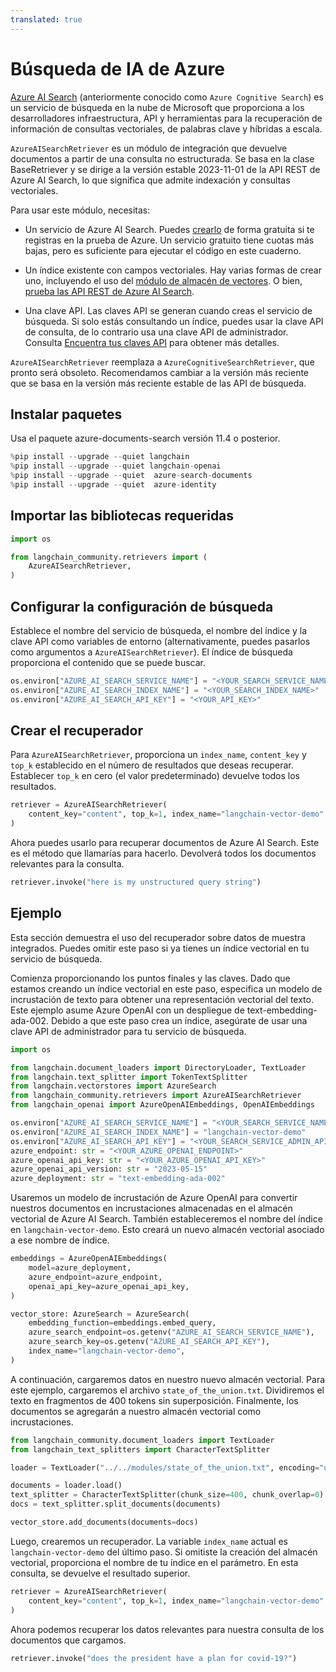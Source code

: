 ```yaml
---
translated: true
---
```


# Búsqueda de IA de Azure

[Azure AI Search](https://learn.microsoft.com/azure/search/search-what-is-azure-search) (anteriormente conocido como `Azure Cognitive Search`) es un servicio de búsqueda en la nube de Microsoft que proporciona a los desarrolladores infraestructura, API y herramientas para la recuperación de información de consultas vectoriales, de palabras clave y híbridas a escala.

`AzureAISearchRetriever` es un módulo de integración que devuelve documentos a partir de una consulta no estructurada. Se basa en la clase BaseRetriever y se dirige a la versión estable 2023-11-01 de la API REST de Azure AI Search, lo que significa que admite indexación y consultas vectoriales.

Para usar este módulo, necesitas:

+ Un servicio de Azure AI Search. Puedes [crearlo](https://learn.microsoft.com/azure/search/search-create-service-portal) de forma gratuita si te registras en la prueba de Azure. Un servicio gratuito tiene cuotas más bajas, pero es suficiente para ejecutar el código en este cuaderno.

+ Un índice existente con campos vectoriales. Hay varias formas de crear uno, incluyendo el uso del [módulo de almacén de vectores](../vectorstores/azuresearch.md). O bien, [prueba las API REST de Azure AI Search](https://learn.microsoft.com/azure/search/search-get-started-vector).

+ Una clave API. Las claves API se generan cuando creas el servicio de búsqueda. Si solo estás consultando un índice, puedes usar la clave API de consulta, de lo contrario usa una clave API de administrador. Consulta [Encuentra tus claves API](https://learn.microsoft.com/azure/search/search-security-api-keys?tabs=rest-use%2Cportal-find%2Cportal-query#find-existing-keys) para obtener más detalles.

`AzureAISearchRetriever` reemplaza a `AzureCognitiveSearchRetriever`, que pronto será obsoleto. Recomendamos cambiar a la versión más reciente que se basa en la versión más reciente estable de las API de búsqueda.

## Instalar paquetes

Usa el paquete azure-documents-search versión 11.4 o posterior.

```python
%pip install --upgrade --quiet langchain
%pip install --upgrade --quiet langchain-openai
%pip install --upgrade --quiet  azure-search-documents
%pip install --upgrade --quiet  azure-identity
```

## Importar las bibliotecas requeridas

```python
import os

from langchain_community.retrievers import (
    AzureAISearchRetriever,
)
```

## Configurar la configuración de búsqueda

Establece el nombre del servicio de búsqueda, el nombre del índice y la clave API como variables de entorno (alternativamente, puedes pasarlos como argumentos a `AzureAISearchRetriever`). El índice de búsqueda proporciona el contenido que se puede buscar.

```python
os.environ["AZURE_AI_SEARCH_SERVICE_NAME"] = "<YOUR_SEARCH_SERVICE_NAME>"
os.environ["AZURE_AI_SEARCH_INDEX_NAME"] = "<YOUR_SEARCH_INDEX_NAME>"
os.environ["AZURE_AI_SEARCH_API_KEY"] = "<YOUR_API_KEY>"
```

## Crear el recuperador

Para `AzureAISearchRetriever`, proporciona un `index_name`, `content_key` y `top_k` establecido en el número de resultados que deseas recuperar. Establecer `top_k` en cero (el valor predeterminado) devuelve todos los resultados.

```python
retriever = AzureAISearchRetriever(
    content_key="content", top_k=1, index_name="langchain-vector-demo"
)
```

Ahora puedes usarlo para recuperar documentos de Azure AI Search.
Este es el método que llamarías para hacerlo. Devolverá todos los documentos relevantes para la consulta.

```python
retriever.invoke("here is my unstructured query string")
```

## Ejemplo

Esta sección demuestra el uso del recuperador sobre datos de muestra integrados. Puedes omitir este paso si ya tienes un índice vectorial en tu servicio de búsqueda.

Comienza proporcionando los puntos finales y las claves. Dado que estamos creando un índice vectorial en este paso, especifica un modelo de incrustación de texto para obtener una representación vectorial del texto. Este ejemplo asume Azure OpenAI con un despliegue de text-embedding-ada-002. Debido a que este paso crea un índice, asegúrate de usar una clave API de administrador para tu servicio de búsqueda.

```python
import os

from langchain.document_loaders import DirectoryLoader, TextLoader
from langchain.text_splitter import TokenTextSplitter
from langchain.vectorstores import AzureSearch
from langchain_community.retrievers import AzureAISearchRetriever
from langchain_openai import AzureOpenAIEmbeddings, OpenAIEmbeddings

os.environ["AZURE_AI_SEARCH_SERVICE_NAME"] = "<YOUR_SEARCH_SERVICE_NAME>"
os.environ["AZURE_AI_SEARCH_INDEX_NAME"] = "langchain-vector-demo"
os.environ["AZURE_AI_SEARCH_API_KEY"] = "<YOUR_SEARCH_SERVICE_ADMIN_API_KEY>"
azure_endpoint: str = "<YOUR_AZURE_OPENAI_ENDPOINT>"
azure_openai_api_key: str = "<YOUR_AZURE_OPENAI_API_KEY>"
azure_openai_api_version: str = "2023-05-15"
azure_deployment: str = "text-embedding-ada-002"
```

Usaremos un modelo de incrustación de Azure OpenAI para convertir nuestros documentos en incrustaciones almacenadas en el almacén vectorial de Azure AI Search. También estableceremos el nombre del índice en `langchain-vector-demo`. Esto creará un nuevo almacén vectorial asociado a ese nombre de índice.

```python
embeddings = AzureOpenAIEmbeddings(
    model=azure_deployment,
    azure_endpoint=azure_endpoint,
    openai_api_key=azure_openai_api_key,
)

vector_store: AzureSearch = AzureSearch(
    embedding_function=embeddings.embed_query,
    azure_search_endpoint=os.getenv("AZURE_AI_SEARCH_SERVICE_NAME"),
    azure_search_key=os.getenv("AZURE_AI_SEARCH_API_KEY"),
    index_name="langchain-vector-demo",
)
```

A continuación, cargaremos datos en nuestro nuevo almacén vectorial. Para este ejemplo, cargaremos el archivo `state_of_the_union.txt`. Dividiremos el texto en fragmentos de 400 tokens sin superposición. Finalmente, los documentos se agregarán a nuestro almacén vectorial como incrustaciones.

```python
from langchain_community.document_loaders import TextLoader
from langchain_text_splitters import CharacterTextSplitter

loader = TextLoader("../../modules/state_of_the_union.txt", encoding="utf-8")

documents = loader.load()
text_splitter = CharacterTextSplitter(chunk_size=400, chunk_overlap=0)
docs = text_splitter.split_documents(documents)

vector_store.add_documents(documents=docs)
```

Luego, crearemos un recuperador. La variable `index_name` actual es `langchain-vector-demo` del último paso. Si omitiste la creación del almacén vectorial, proporciona el nombre de tu índice en el parámetro. En esta consulta, se devuelve el resultado superior.

```python
retriever = AzureAISearchRetriever(
    content_key="content", top_k=1, index_name="langchain-vector-demo"
)
```

Ahora podemos recuperar los datos relevantes para nuestra consulta de los documentos que cargamos.

```python
retriever.invoke("does the president have a plan for covid-19?")
```
